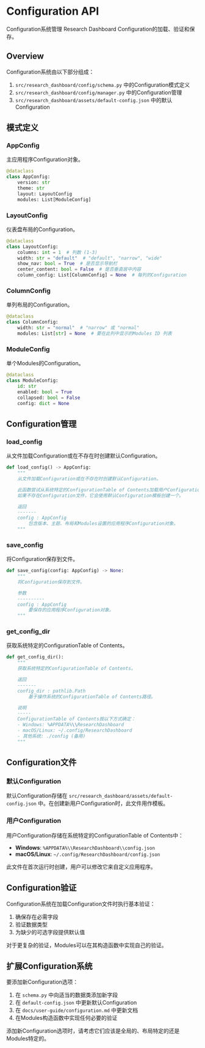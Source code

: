# Configuration API

Configuration系统管理 Research Dashboard Configuration的加载、验证和保存。

## Overview

Configuration系统由以下部分组成：

1. `src/research_dashboard/config/schema.py` 中的Configuration模式定义
2. `src/research_dashboard/config/manager.py` 中的Configuration管理
3. `src/research_dashboard/assets/default-config.json` 中的默认Configuration

## 模式定义

### AppConfig

主应用程序Configuration对象。

```python
@dataclass
class AppConfig:
    version: str
    theme: str
    layout: LayoutConfig
    modules: List[ModuleConfig]
```

### LayoutConfig

仪表盘布局的Configuration。

```python
@dataclass
class LayoutConfig:
    columns: int = 1  # 列数 (1-3)
    width: str = "default"  # "default", "narrow", "wide"
    show_nav: bool = True  # 是否显示导航栏
    center_content: bool = False  # 是否垂直居中内容
    column_config: List[ColumnConfig] = None  # 每列的Configuration
```

### ColumnConfig

单列布局的Configuration。

```python
@dataclass
class ColumnConfig:
    width: str = "normal"  # "narrow" 或 "normal"
    modules: List[str] = None  # 要在此列中显示的Modules ID 列表
```

### ModuleConfig

单个Modules的Configuration。

```python
@dataclass
class ModuleConfig:
    id: str
    enabled: bool = True
    collapsed: bool = False
    config: dict = None
```

## Configuration管理

### load_config

从文件加载Configuration或在不存在时创建默认Configuration。

```python
def load_config() -> AppConfig:
    """
    从文件加载Configuration或在不存在时创建默认Configuration。

    此函数尝试从系统特定的ConfigurationTable of Contents加载用户Configuration。
    如果不存在Configuration文件，它会使用默认Configuration模板创建一个。

    返回
    -------
    config : AppConfig
        包含版本、主题、布局和Modules设置的应用程序Configuration对象。
    """
```

### save_config

将Configuration保存到文件。

```python
def save_config(config: AppConfig) -> None:
    """
    将Configuration保存到文件。

    参数
    ----------
    config : AppConfig
        要保存的应用程序Configuration对象。
    """
```

### get_config_dir

获取系统特定的ConfigurationTable of Contents。

```python
def get_config_dir():
    """
    获取系统特定的ConfigurationTable of Contents。

    返回
    -------
    config_dir : pathlib.Path
        基于操作系统的ConfigurationTable of Contents路径。

    说明
    -----
    ConfigurationTable of Contents按以下方式确定：
    - Windows: %APPDATA%\\ResearchDashboard
    - macOS/Linux: ~/.config/ResearchDashboard
    - 其他系统: ./config (备用)
    """
```

## Configuration文件

### 默认Configuration

默认Configuration存储在 `src/research_dashboard/assets/default-config.json` 中。在创建新用户Configuration时，此文件用作模板。

### 用户Configuration

用户Configuration存储在系统特定的ConfigurationTable of Contents中：

- **Windows**: `%APPDATA%\\ResearchDashboard\\config.json`
- **macOS/Linux**: `~/.config/ResearchDashboard/config.json`

此文件在首次运行时创建，用户可以修改它来自定义应用程序。

## Configuration验证

Configuration系统在加载Configuration文件时执行基本验证：

1. 确保存在必需字段
2. 验证数据类型
3. 为缺少的可选字段提供默认值

对于更复杂的验证，Modules可以在其构造函数中实现自己的验证。

## 扩展Configuration系统

要添加新Configuration选项：

1. 在 `schema.py` 中向适当的数据类添加新字段
2. 在 `default-config.json` 中更新默认Configuration
3. 在 `docs/user-guide/configuration.md` 中更新文档
4. 在Modules构造函数中实现任何必要的验证

添加新Configuration选项时，请考虑它们应该是全局的、布局特定的还是Modules特定的。